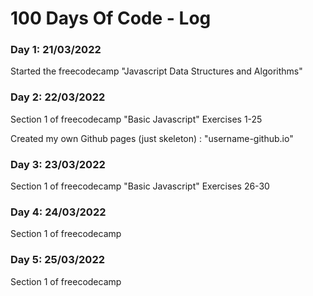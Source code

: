 # 100 Days Of Code - Log

### Day 1: 21/03/2022

Started the freecodecamp "Javascript Data Structures and Algorithms"

### Day 2: 22/03/2022

Section 1 of freecodecamp "Basic Javascript" Exercises 1-25

Created my own Github pages (just skeleton) : "username-github.io"

### Day 3: 23/03/2022

Section 1 of freecodecamp "Basic Javascript" Exercises 26-30

### Day 4: 24/03/2022

Section 1 of freecodecamp

### Day 5: 25/03/2022

Section 1 of freecodecamp

